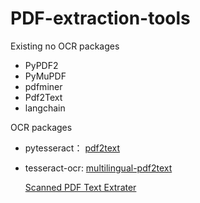 # PDF-extraction-tools


Existing no OCR packages

- PyPDF2
- PyMuPDF
- pdfminer
- Pdf2Text
- langchain

OCR packages

- pytesseract： [pdf2text](https://github.com/DamNT055/pdf2text)
- tesseract-ocr: [multilingual-pdf2text](https://github.com/shahrukhx01/multilingual-pdf2text)

  [Scanned PDF Text Extrater](https://github.com/arjun-mavonic/scanned-pdf-text-extractor)


